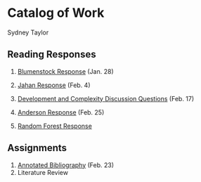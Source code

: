 # Catalog of Work

Sydney Taylor 

## Reading Responses 

1. [Blumenstock Response](https://sydneytaylr.github.io/workshop1/blumenstock) (Jan. 28) 

2. [Jahan Response](https://sydneytaylr.github.io/workshop1/jahanresponse) (Feb. 4) 

3. [Development and Complexity Discussion Questions](https://sydneytaylr.github.io/workshop1/development-complexity) (Feb. 17)

4. [Anderson Response](https://sydneytaylr.github.io/workshop1/AndersonKitchin) (Feb. 25) 

5. [Random Forest Response](https://sydneytaylr.github.io/workshop1/)

## Assignments 

1. [Annotated Bibliography](https://sydneytaylr.github.io/workshop1/Assignment_1) (Feb. 23)
2. Literature Review 
